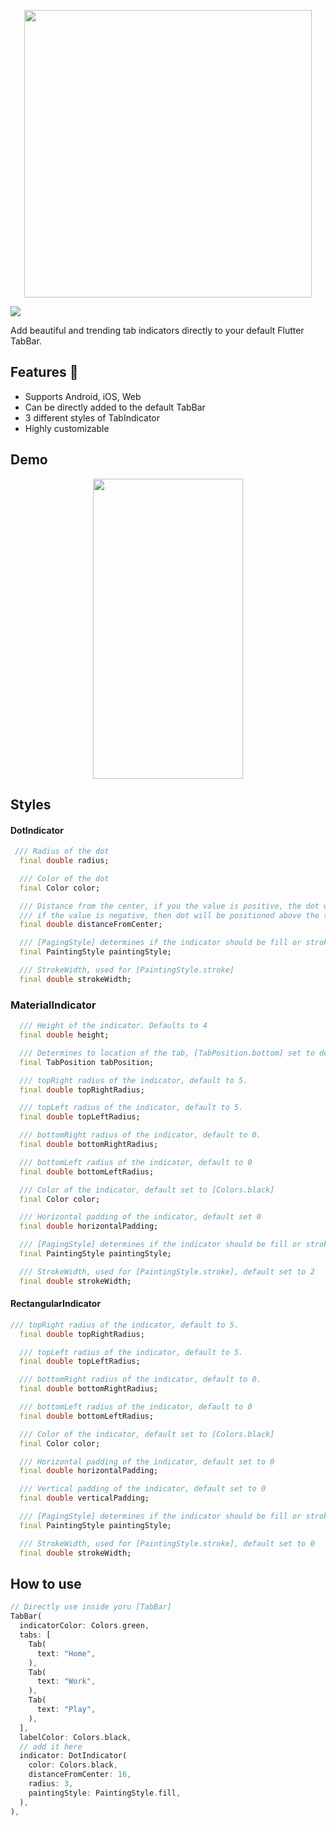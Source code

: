 <p align="center">
  <img width="460"  src="https://github.com/adar2378/tab_indicator_styler/raw/master/images/tab_styler_logo.png">
</p>

<a href = "https://pub.dev/packages/tab_indicator_styler"><img src="https://img.shields.io/pub/v/tab_indicator_styler"></a>

Add beautiful and trending tab indicators directly to your default Flutter TabBar.

## Features 💚

- Supports Android, iOS, Web
- Can be directly added to the default TabBar
- 3 different styles of TabIndicator
- Highly customizable

## Demo

<p align="center">
  <img src="https://github.com/adar2378/tab_indicator_styler/raw/master/images/demo.gif" width="240" height="480"> 
</p>

## Styles

#### DotIndicator

```Dart
 /// Radius of the dot
  final double radius;

  /// Color of the dot
  final Color color;

  /// Distance from the center, if you the value is positive, the dot will be positioned below the tab's center
  /// if the value is negative, then dot will be positioned above the tab's center
  final double distanceFromCenter;

  /// [PagingStyle] determines if the indicator should be fill or stroke
  final PaintingStyle paintingStyle;

  /// StrokeWidth, used for [PaintingStyle.stroke]
  final double strokeWidth;

```

### MaterialIndicator

```Dart
  /// Height of the indicator. Defaults to 4
  final double height;

  /// Determines to location of the tab, [TabPosition.bottom] set to default.
  final TabPosition tabPosition;

  /// topRight radius of the indicator, default to 5.
  final double topRightRadius;

  /// topLeft radius of the indicator, default to 5.
  final double topLeftRadius;

  /// bottomRight radius of the indicator, default to 0.
  final double bottomRightRadius;

  /// bottomLeft radius of the indicator, default to 0
  final double bottomLeftRadius;

  /// Color of the indicator, default set to [Colors.black]
  final Color color;

  /// Horizontal padding of the indicator, default set 0
  final double horizontalPadding;

  /// [PagingStyle] determines if the indicator should be fill or stroke, default to fill
  final PaintingStyle paintingStyle;

  /// StrokeWidth, used for [PaintingStyle.stroke], default set to 2
  final double strokeWidth;
```

#### RectangularIndicator

```Dart
/// topRight radius of the indicator, default to 5.
  final double topRightRadius;

  /// topLeft radius of the indicator, default to 5.
  final double topLeftRadius;

  /// bottomRight radius of the indicator, default to 0.
  final double bottomRightRadius;

  /// bottomLeft radius of the indicator, default to 0
  final double bottomLeftRadius;

  /// Color of the indicator, default set to [Colors.black]
  final Color color;

  /// Horizontal padding of the indicator, default set to 0
  final double horizontalPadding;

  /// Vertical padding of the indicator, default set to 0
  final double verticalPadding;

  /// [PagingStyle] determines if the indicator should be fill or stroke, default to fill
  final PaintingStyle paintingStyle;

  /// StrokeWidth, used for [PaintingStyle.stroke], default set to 0
  final double strokeWidth;

```

## How to use

```Dart
// Directly use inside yoru [TabBar]
TabBar(
  indicatorColor: Colors.green,
  tabs: [
    Tab(
      text: "Home",
    ),
    Tab(
      text: "Work",
    ),
    Tab(
      text: "Play",
    ),
  ],
  labelColor: Colors.black,
  // add it here
  indicator: DotIndicator(
    color: Colors.black,
    distanceFromCenter: 16,
    radius: 3,
    paintingStyle: PaintingStyle.fill,
  ),
),
```
